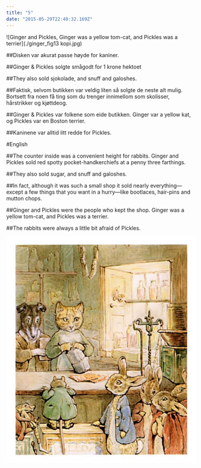 ```yaml
---
title: "5"
date: "2015-05-29T22:40:32.169Z"
---
```


![Ginger and Pickles, Ginger was a yellow tom-cat, and Pickles was a terrier](./ginger_fig13 kopi.jpg)

##Disken var akurat passe høyde for kaniner.

##Ginger & Pickles solgte smågodt for 1 krone hektoet

##They also sold sjokolade, and snuff and galoshes.

##Faktisk, selvom butikken var veldig liten så solgte de neste alt mulig. Bortsett fra noen få ting som du trenger innimellom som skolisser, hårstrikker og kjøttdeog.

##Ginger & Pickles var folkene som eide butikken. Ginger var  a yellow kat, og Pickles var en Boston terrier.

##Kaninene var alltid litt redde for Pickles.


#English

##The counter inside was a convenient height for rabbits. Ginger and Pickles sold red spotty pocket-handkerchiefs at a penny three farthings.

##They also sold sugar, and snuff and galoshes.

##In fact, although it was such a small shop it sold nearly everything—except a few things that you want in a hurry—like bootlaces, hair-pins and mutton chops.

##Ginger and Pickles were the people who kept the shop. Ginger was a yellow tom-cat, and Pickles was a terrier.

##The rabbits were always a little bit afraid of Pickles.




![Ginger and Pickles, Ginger was a yellow tom-cat, and Pickles was a terrier](./ginger_fig13.jpg)